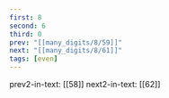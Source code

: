 ```yaml
---
first: 8
second: 6
third: 0
prev: "[[many_digits/8/59]]"
next: "[[many_digits/8/61]]"
tags: [even]
---
```

prev2-in-text: [[58]]
next2-in-text: [[62]]
